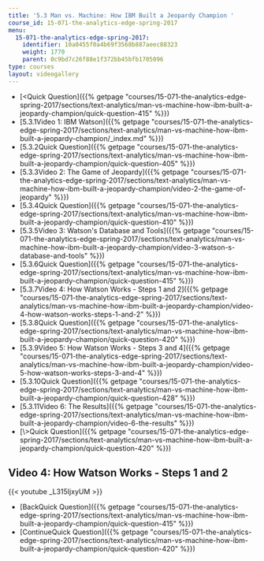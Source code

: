 ```yaml
---
title: '5.3 Man vs. Machine: How IBM Built a Jeopardy Champion '
course_id: 15-071-the-analytics-edge-spring-2017
menu:
  15-071-the-analytics-edge-spring-2017:
    identifier: 10a0455f0a4b69f3568b887aeec88323
    weight: 1770
    parent: 0c9bd7c26f88e1f372bb45bfb1705096
type: courses
layout: videogallery
---
```

*   [<Quick Question]({{% getpage "courses/15-071-the-analytics-edge-spring-2017/sections/text-analytics/man-vs-machine-how-ibm-built-a-jeopardy-champion/quick-question-415" %}})
*   [5.3.1Video 1: IBM Watson]({{% getpage "courses/15-071-the-analytics-edge-spring-2017/sections/text-analytics/man-vs-machine-how-ibm-built-a-jeopardy-champion/_index.md" %}})
*   [5.3.2Quick Question]({{% getpage "courses/15-071-the-analytics-edge-spring-2017/sections/text-analytics/man-vs-machine-how-ibm-built-a-jeopardy-champion/quick-question-405" %}})
*   [5.3.3Video 2: The Game of Jeopardy]({{% getpage "courses/15-071-the-analytics-edge-spring-2017/sections/text-analytics/man-vs-machine-how-ibm-built-a-jeopardy-champion/video-2-the-game-of-jeopardy" %}})
*   [5.3.4Quick Question]({{% getpage "courses/15-071-the-analytics-edge-spring-2017/sections/text-analytics/man-vs-machine-how-ibm-built-a-jeopardy-champion/quick-question-410" %}})
*   [5.3.5Video 3: Watson's Database and Tools]({{% getpage "courses/15-071-the-analytics-edge-spring-2017/sections/text-analytics/man-vs-machine-how-ibm-built-a-jeopardy-champion/video-3-watson-s-database-and-tools" %}})
*   [5.3.6Quick Question]({{% getpage "courses/15-071-the-analytics-edge-spring-2017/sections/text-analytics/man-vs-machine-how-ibm-built-a-jeopardy-champion/quick-question-415" %}})
*   [5.3.7Video 4: How Watson Works - Steps 1 and 2]({{% getpage "courses/15-071-the-analytics-edge-spring-2017/sections/text-analytics/man-vs-machine-how-ibm-built-a-jeopardy-champion/video-4-how-watson-works-steps-1-and-2" %}})
*   [5.3.8Quick Question]({{% getpage "courses/15-071-the-analytics-edge-spring-2017/sections/text-analytics/man-vs-machine-how-ibm-built-a-jeopardy-champion/quick-question-420" %}})
*   [5.3.9Video 5: How Watson Works - Steps 3 and 4]({{% getpage "courses/15-071-the-analytics-edge-spring-2017/sections/text-analytics/man-vs-machine-how-ibm-built-a-jeopardy-champion/video-5-how-watson-works-steps-3-and-4" %}})
*   [5.3.10Quick Question]({{% getpage "courses/15-071-the-analytics-edge-spring-2017/sections/text-analytics/man-vs-machine-how-ibm-built-a-jeopardy-champion/quick-question-428" %}})
*   [5.3.11Video 6: The Results]({{% getpage "courses/15-071-the-analytics-edge-spring-2017/sections/text-analytics/man-vs-machine-how-ibm-built-a-jeopardy-champion/video-6-the-results" %}})
*   [\\>Quick Question]({{% getpage "courses/15-071-the-analytics-edge-spring-2017/sections/text-analytics/man-vs-machine-how-ibm-built-a-jeopardy-champion/quick-question-420" %}})

Video 4: How Watson Works - Steps 1 and 2
-----------------------------------------

{{< youtube \_L315IjxyUM >}}

*   [BackQuick Question]({{% getpage "courses/15-071-the-analytics-edge-spring-2017/sections/text-analytics/man-vs-machine-how-ibm-built-a-jeopardy-champion/quick-question-415" %}})
*   [ContinueQuick Question]({{% getpage "courses/15-071-the-analytics-edge-spring-2017/sections/text-analytics/man-vs-machine-how-ibm-built-a-jeopardy-champion/quick-question-420" %}})